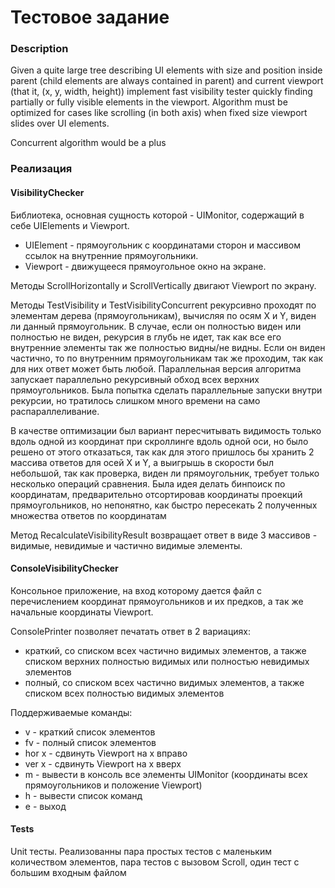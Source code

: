 # Тестовое задание
### Description
Given a quite large tree describing UI elements with size and position inside parent (child elements are always contained in parent) and current viewport (that it, (x, y, width, height)) implement fast visibility tester quickly finding partially or fully visible elements in the viewport. Algorithm must be optimized for cases like scrolling (in both axis) when fixed size viewport slides over UI elements.

Concurrent algorithm would be a plus

### Реализация
#### VisibilityChecker
Библиотека, основная сущность которой - UIMonitor, содержащий в себе UIElements и Viewport. 
- UIElement - прямоугольник с координатами сторон и массивом ссылок на внутренние прямоугольники.
- Viewport - движущееся прямоугольное окно на экране.

Методы ScrollHorizontally и ScrollVertically двигают Viewport по экрану.

Методы TestVisibility и TestVisibilityConcurrent рекурсивно проходят по элементам дерева (прямоугольникам), вычисляя по осям X и Y, виден ли данный прямоугольник.
В случае, если он полностью виден или полностью не виден, рекурсия в глубь не идет, так как все его внутренние элементы так же полностью видны/не видны.
Если он виден частично, то по внутренним прямоугольникам так же проходим, так как для них ответ может быть любой. 
Параллельная версия алгоритма запускает параллельно рекурсивный обход всех верхних прямоугольников. Была попытка сделать параллельные запуски внутри рекурсии, но тратилось слишком много времени на само распараллеливание.

В качестве оптимизации был вариант пересчитывать видимость только вдоль одной из координат при скроллинге вдоль одной оси, 
но было решено от этого отказаться, так как для этого пришлось бы хранить 2 массива ответов для осей X и Y, а выигрышь в скорости был небольшой, 
так как проверка, виден ли прямоугольник, требует только несколько операций сравнения.
Была идея делать бинпоиск по координатам, предварительно отсортировав координаты проекций прямоугольников, но непонятно, как быстро пересекать 2 полученных множества ответов по координатам

Метод RecalculateVisibilityResult возвращает ответ в виде 3 массивов - видимые, невидимые и частично видимые элементы.

#### ConsoleVisibilityChecker
Консольное приложение, на вход которому дается файл с перечислением координат прямоугольников и их предков, а так же начальные координаты Viewport.

ConsolePrinter позволяет печатать ответ в 2 вариациях:
- краткий, со списком всех частично видимых элементов, а также списком верхних полностью видимых или полностью невидимых элементов
- полный, со списком всех частично видимых элементов, а также списком всех полностью видимых элементов

Поддерживаемые команды:
- v - краткий список элементов
- fv - полный список элементов
- hor x - сдвинуть Viewport на x вправо
- ver x - сдвинуть Viewport на x вверх
- m - вывести в консоль все элементы UIMonitor (координаты всех прямоугольников и положение Viewport)
- h - вывести список команд
- e - выход

#### Tests
Unit тесты. Реализованны пара простых тестов с маленьким количеством элементов, пара тестов с вызовом Scroll, один тест с большим входным файлом
